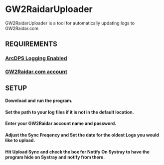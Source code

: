 # GW2RaidarUploader
GW2RaidarUploader is a tool for automatically updating logs to GW2Raidar.com


REQUIREMENTS
---
### [ArcDPS Logging Enabled](https://www.deltaconnected.com/arcdps/ "Arcdps website")
### [GW2Raidar.com account](https://www.gw2raidar.com)


SETUP
---
#### Download and run the program.

#### Set the path to your log files if it is not in the default location.

#### Enter your GW2Raidar account name and password.

#### Adjust the Sync Freqency and Set the date for the oldest Logs you would like to upload.

#### Hit Upload Sync and check the box for Notify On Systray to have the program hide on Systray and notify from there.


